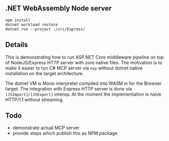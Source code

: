 ## .NET WebAssembly Node server

```
npm install
dotnet workload restore
dotnet run --project ./src/Express/
```

## Details

This is demonstrating how to run ASP.NET Core middleware pipeline on top of NodeJS/Express HTTP server with zore native files. 
The motivation is to make it easier to run C# MCP server via `nxp` without dotnet native installation on the target architecture.

The dotnet VM is Mono interpreter compiled into WASM in for the Browser target.
The integration with Express HTTP server is done via `[JSImport]/[JSExport]` interop.
At the moment the implementation is naive HTTP/1.1 without streaming.

## Todo
- demonstrate actual MCP server
- provide steps which publish this as NPM package